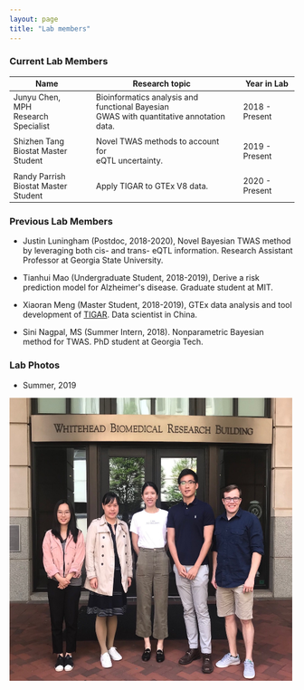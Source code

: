```yaml
---
layout: page
title: "Lab members"
---
```



### Current Lab Members

| Name || Research topic || Year in Lab |
| ------ |--| ---------- |--| ----- |
| Junyu Chen, MPH <br> Research Specialist  |  | Bioinformatics analysis and functional Bayesian <br> GWAS  with quantitative annotation data. |  |  2018 - Present| 
| | | | |  |
| Shizhen Tang <br> Biostat Master Student  |  | Novel TWAS methods to account for <br> eQTL uncertainty. | |   2019 - Present| 
| | | | | |
| Randy Parrish <br> Biostat Master Student  |  | Apply TIGAR to GTEx V8 data. |  |  2020 - Present| 

### Previous Lab Members

* Justin Luningham (Postdoc, 2018-2020), Novel Bayesian TWAS method by leveraging both cis- and trans- eQTL information. Research Assistant Professor at Georgia State University. 


* Tianhui Mao (Undergraduate Student, 2018-2019), Derive a risk prediction model for Alzheimer's disease. Graduate student at MIT. 


* Xiaoran Meng (Master Student, 2018-2019), GTEx data analysis and tool development of [TIGAR](https://github.com/yanglab-emory/TIGAR). Data scientist in China.


* Sini Nagpal, MS (Summer Intern, 2018). Nonparametric Bayesian method for TWAS. PhD student at Georgia Tech.


### Lab Photos 

* Summer, 2019
<img style="float: center;" src="../assets/YangLab_2019_resize.JPG" width = "500" height = "500">
